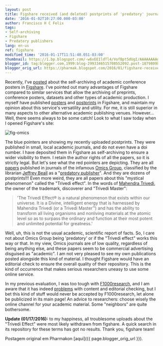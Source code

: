 ```yaml
---
layout: post
title: Figshare received (and deleted) postprints of 'predatory' journals about a 'mystical effect' (updated)
date: '2016-01-02T10:27:00.000-03:00'
author: Francisco H C Felix
tags:
- Self-archiving
- Figshare
- Predatory publishers
lang: en-us
ref: figshare
modified_time: '2016-01-17T11:51:40.051-03:00'
thumbnail: https://1.bp.blogspot.com/-w6vEEIldTl4/VofBpt5dUgI/AAAAAAAAgMY/VyoVw3_lkmk/s72-c/fig-omics.png
blogger_id: tag:blogger.com,1999:blog-2993346515708552092.post-1879809826225422165
blogger_orig_url: https://pharmak.blogspot.com/2016/01/figshare-receives-postprints-of.html
---
```


Recently, I've [posted](https://pharmak.blogspot.com/2015/12/usando-o-figshare.html) about the self-archiving of academic conference posters in [Figshare](https://figshare.com/).
I've pointed out many advantages of Figshare compared to similar services that allow the archiving of preprints, conference posters, datasets and other types of academic production.<!--more-->
I myself have published [posters](https://dx.doi.org/10.6084/m9.figshare.2007588) and [postprints](https://dx.doi.org/10.6084/m9.figshare.2059851) in Figshare, and maintain my opinion about this service's versatility and utility. For me, it is still superior in many aspects to other alternative academic publishing venues. However... Well, there seems always to be some catch! Look to what I saw today when I opened Figshare's site:

![fig-omics](https://1.bp.blogspot.com/-w6vEEIldTl4/VofBpt5dUgI/AAAAAAAAgMY/VyoVw3_lkmk/s400/fig-omics.png)

The blue pointers are showing my recently uploaded postprints. They were published in small, local academic journals, and do not even have a doi number. I have deposited them in Figshare as self-archiving to ensure a wider visibility to them. I retain the author rights of all the papers, so it is strictly legal. But let's see what the red pointers are depicting. They are all [papers](https://figshare.com/search?q=trivedi&quick=1) published in journals of the infamous [Omics Group](https://scholarlyoa.com/?s=omics+group), classified by the librarian [Jeffrey Beall](https://scholarlyoa.com/about/) as a "[predatory publisher](https://scholarlyoa.com/2015/01/02/bealls-list-of-predatory-publishers-2015/)". And they are dozens of postprints!!! Even more weird, they are all papers about this "mystical phenomenon" called the "Trivedi effect". In the words of [Mahendra Trivedi](https://www.trivedieffect.com/), the owner of the trademark, discoverer and "Trivedi Master":

> 'The Trivedi Effect® is a natural phenomenon that exists within our universe. It is a Divine, intelligent energy that is harnessed by Mahendra Trivedi (or a Trivedi Master™) and has the ability to transform all living organisms and nonliving materials at the atomic level so as to surpass the ordinary and function at their most potent and unlimited potential for greatness.'

Well, uh, this is not the usual academic, scientific report of facts. So, I care not about Omics Group being 'predatory' or if the "Trivedi effect" works this way or that. In my view, Omics journals are of low quality, regardless of being anything else, and these papers seem to be commercial advertising disguised as "academic". I am not very pleased to see my own publications posted alongside this kind of material. I thought Figshare would have an editorial check to ensure the overall quality of their repository. This is the kind of occurrence that makes serious researchers uneasy to use some online service.

In my previous evaluation, I was too tough with [F1000research](https://f1000research.com/), and I am aware that it has indeed [problems](https://scholarlyoa.com/?s=f1000research) with content and editorial checking, but I bet this kind of stuff would never be accepted by F1000research, let alone be publicized in its main page! An advice to researchers: choose wisely the online channel for your academic material. Some "neighbors" are quite bothersome.

**Update (01/17/2016):** to my happiness, all troublesome uploads about the "Trivedi Effect" were most likely withdrawn from figshare. A quick search in its repository for these terms has got no results. Thank you, figshare team!

Postagem original em Pharmakon [aqui]({{ page.blogger_orig_url }}).
